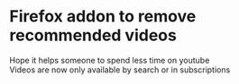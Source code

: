# Firefox addon to remove recommended videos


Hope it helps someone to spend less time on youtube  
Videos are now only available by search or in subscriptions